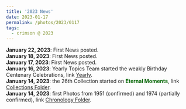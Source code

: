 ```yaml
---
title: '2023 News'
date: 2023-01-17
permalink: /photos/2023/0117
tags:
  - crimson @ 2023
---
```


<p>
<b> January 22, 2023</b>: First News posted.<br>
<b> January 18, 2023</b>: First News posted.<br>
<b> January 17, 2023</b>: First News posted.<br>
<b> January 16, 2023</b>: Yearly Topics Team started the weakly Birthday Centenary Celebrations, link <a href="https://seven-teams.github.io/yearly/"> Yearly</a>.<br>
<b> January 14, 2023</b>: the 26th Collection started on <font color="DarkGreen"><b>Eternal Moments</b></font>, link <a href="https://eternalmoments.smugmug.com/Collections"> Collections Folder</a>.<br>
<b> January 14, 2023</b>: first Photos from 1951 (confirmed) and 1974 (partially confirmed), link <a href="https://eternalmoments.smugmug.com/Chronology"> Chronology Folder</a>.<br>
</p>